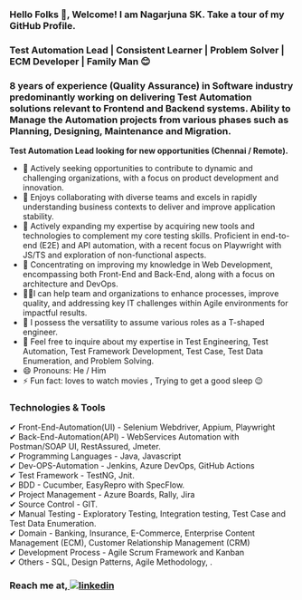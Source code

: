 
### Hello Folks 👋, Welcome! I am Nagarjuna SK. Take a tour of my GitHub Profile.
### Test Automation Lead | Consistent Learner | Problem Solver | ECM Developer | Family Man 😊
### 8 years of experience (Quality Assurance) in Software industry predominantly working on delivering Test Automation solutions relevant to Frontend and Backend systems. Ability to Manage the Automation projects from various phases such as Planning, Designing, Maintenance and Migration.

<b>Test Automation Lead looking for new opportunities (Chennai / Remote).</b>

- 🤔 Actively seeking opportunities to contribute to dynamic and challenging organizations, with a focus on product development and innovation.
- 🌱 Enjoys collaborating with diverse teams and excels in rapidly understanding business contexts to deliver and improve application stability.
- 🌱 Actively expanding my expertise by acquiring new tools and technologies to complement my core testing skills. Proficient in end-to-end (E2E) and API automation, with a recent focus on Playwright with JS/TS and exploration of non-functional aspects.
- 🔭 Concentrating on improving my knowledge in Web Development, encompassing both Front-End and Back-End, along with a focus on architecture and DevOps.
- 🧑‍💻I can help team and organizations to enhance processes, improve quality, and addressing key IT challenges within Agile environments for impactful results.
- 🎩 I possess the versatility to assume various roles as a T-shaped engineer.
- 💬 Feel free to inquire about my expertise in Test Engineering, Test Automation, Test Framework Development, Test Case, Test Data Enumeration, and Problem Solving.
- 😄 Pronouns: He / Him 
- ⚡ Fun fact: loves to watch movies , Trying to get a good sleep :wink:  


### Technologies & Tools

✔ Front-End-Automation(UI)  - Selenium Webdriver, Appium, Playwright<br>
✔ Back-End-Automation(API)  - WebServices Automation with Postman/SOAP UI, RestAssured, Jmeter.<br>
✔ Programming Languages     - Java, Javascript<br>
✔ Dev-OPS-Automation        - Jenkins, Azure DevOps, GitHub Actions<br>
✔ Test Framework            - TestNG, Jnit.<br>
✔ BDD                       - Cucumber, EasyRepro with SpecFlow.<br>
✔ Project Management        - Azure Boards, Rally, Jira<br>
✔ Source Control            - GIT.<br>
✔ Manual Testing            - Exploratory Testing, Integration testing, Test Case and Test Data Enumeration.<br>
✔ Domain                    - Banking, Insurance, E-Commerce, Enterprise Content Management (ECM), Customer Relationship Management (CRM)<br>
✔ Development Process       - Agile Scrum Framework and Kanban<br>
✔ Others                    - SQL, Design Patterns, Agile Methodology, .<br>


### Reach me at,<a href="https://www.linkedin.com/in/nagarjunask" rel="nofollow noreferrer">  <img src="https://img.shields.io/badge/LinkedIn-0077B5?style=for-the-badge&logo=linkedin&logoColor=white" alt="linkedin"></a> &nbsp;
   










